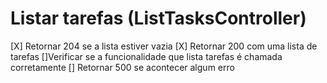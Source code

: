 # Listar tarefas (ListTasksController)

[X] Retornar 204 se a lista estiver vazia
[X] Retornar 200 com uma lista de tarefas
[]Verificar se a funcionalidade que lista tarefas é chamada corretamente
[] Retornar 500 se acontecer algum erro
